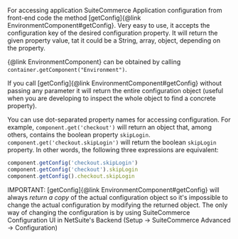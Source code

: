 For accessing application SuiteCommerce Application configuration from front-end code the method [getConfig]{@link EnvironmentComponent#getConfig}. Very easy to use, it accepts the configuration key of the desired configuration property. It will return the given property value, tat it could be a String, array, object, depending on the property.

{@link EnvironmentComponent} can be obtained by calling `container.getComponent("Environment")`.

If you call  [getConfig]{@link EnvironmentComponent#getConfig} without passing any parameter it will return the entire configuration object (useful when you are developing to inspect the whole object to find a concrete property). 

You can use dot-separated property names for accessing configuration. For example, `component.get('checkout')` will return an object that, among others, contains the boolean property `skipLogin`. `component.get('checkout.skipLogin')` will return the boolean `skipLogin` property. In other words, the following three expressions are equivalent: 

```javascript
component.getConfig('checkout.skipLogin')
component.getConfig('checkout').skipLogin
component.getConfig().checkout.skipLogin

```

IMPORTANT: [getConfig]{@link EnvironmentComponent#getConfig} will always *return a copy* of the actual configuration object so it's impossible to change the actual configuration by modifying the returned object. The only way of changing the configuration is by using SuiteCommerce Configuration UI in NetSuite's Backend (Setup -> SuiteCommerce Advanced -> Configuration)